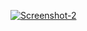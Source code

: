 <a href="https://ibb.co/tJWJyWW"><img src="https://i.ibb.co/vjKj2KK/Screenshot-2.png" alt="Screenshot-2" border="0"></a>
